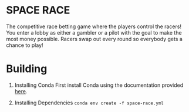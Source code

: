 # SPACE RACE
The competitive race betting game where the players control the racers! You enter a lobby as either a gambler or a pilot with the goal to make the most money possible. Racers swap out every round so everybody gets a chance to play!

# Building
1. Installing Conda
First install Conda using the documentation provided [here](https://docs.conda.io/projects/conda/en/stable/user-guide/install/index.html).

2. Installing Dependencies
`conda env create -f space-race.yml`
